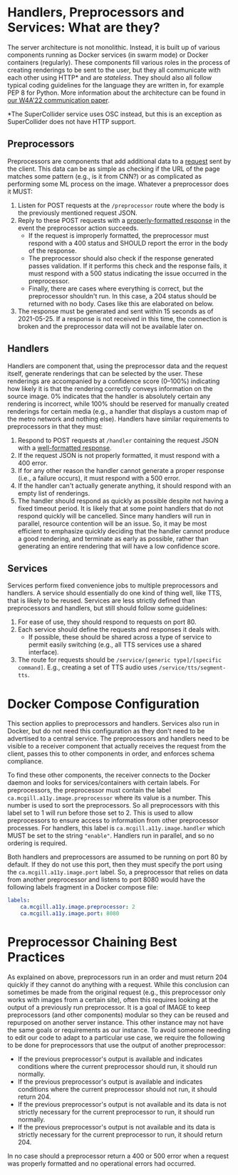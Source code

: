 # Handlers, Preprocessors and Services: What are they?

The server architecture is not monolithic. Instead, it is built up of various components running as Docker services (in swarm mode) or Docker containers (regularly). These components fill various roles in the process of creating renderings to be sent to the user, but they all communicate with each other using HTTP\* and are *stateless*. They should also all follow typical coding guidelines for the language they are written in, for example PEP 8 for Python.
More information about the architecture can be found in [our W4A'22 communication paper](./resource/IMAGE-W4A-author-copy.pdf).

\*The SuperCollider service uses OSC instead, but this is an exception as SuperCollider does not have HTTP support.

## Preprocessors

Preprocessors are components that add additional data to a [request](https://github.com/Shared-Reality-Lab/auditory-haptic-graphics-server/blob/schemas/request.schema.json) sent by the client. This data can be as simple as checking if the URL of the page matches some pattern (e.g., is it from CNN?) or as complicated as performing some ML process on the image. Whatever a preprocessor does it MUST:

1. Listen for POST requests at the `/preprocessor` route where the body is the previously mentioned request JSON.
2. Reply to these POST requests with a [properly-formatted response](https://github.com/Shared-Reality-Lab/auditory-haptic-graphics-server/blob/schemas/preprocessor-response.schema.json) in the event the preprocessor action succeeds.
    * If the request is improperly formatted, the preprocessor must respond with a 400 status and SHOULD report the error in the body of the response.
    * The preprocessor should also check if the response generated passes validation. If it performs this check and the response fails, it must respond with a 500 status indicating the issue occurred in the preprocessor.
    * Finally, there are cases where everything is correct, but the preprocessor shouldn't run. In this case, a 204 status should be returned with no body. Cases like this are elaborated on below.
3. The response must be generated and sent within 15 seconds as of 2021-05-25. If a response is not received in this time, the connection is broken and the preprocessor data will not be available later on.

## Handlers

Handlers are component that, using the preprocessor data and the request itself, generate renderings that can be selected by the user. These renderings are accompanied by a confidence score (0&ndash;100%) indicating how likely it is that the rendering correctly conveys information on the source image. 0% indicates that the handler is absolutely certain any rendering is incorrect, while 100% should be reserved for manually created renderings for certain media (e.g., a handler that displays a custom map of the metro network and nothing else). Handlers have similar requirements to preprocessors in that they must:

1. Respond to POST requests at `/handler` containing the request JSON with a [well-formatted response](https://github.com/Shared-Reality-Lab/auditory-haptic-graphics-server/blob/schemas/handler-response.schema.json).
2. If the request JSON is not properly formatted, it must respond with a 400 error.
3. If for any other reason the handler cannot generate a proper response (i.e., a failure occurs), it must respond with a 500 error.
4. If the handler can't actually generate anything, it should respond with an empty list of renderings.
4. The handler should respond as quickly as possible despite not having a fixed timeout period. It is likely that at some point handlers that do not respond quickly will be cancelled. Since many handlers will run in parallel, resource contention will be an issue. So, it may be most efficient to emphasize quickly deciding that the handler cannot produce a good rendering, and terminate as early as possible, rather than generating an entire rendering that will have a low confidence score.

## Services

Services perform fixed convenience jobs to multiple preprocessors and handlers. A service should essentially do one kind of thing well, like TTS, that is likely to be reused. Services are less strictly defined than preprocessors and handlers, but still should follow some guidelines:

1. For ease of use, they should respond to requests on port 80.
2. Each service should define the requests and responses it deals with.
    * If possible, these should be shared across a type of service to permit easily switching (e.g., all TTS services use a shared interface).
3. The route for requests should be `/service/[generic type]/[specific command]`. E.g., creating a set of TTS audio uses `/service/tts/segment-tts`.

# Docker Compose Configuration

This section applies to preprocessors and handlers. Services also run in Docker, but do not need this configuration as they don't need to be advertised to a central service. The preprocessors and handlers need to be visible to a receiver component that actually receives the request from the client, passes this to other components in order, and enforces schema compliance.

To find these other components, the receiver connects to the Docker daemon and looks for services/containers with certain labels. For preprocessors, the preprocessor must contain the label `ca.mcgill.a11y.image.preprocessor` where its value is a number. This number is used to sort the preprocessors. So all preprocessors with this label set to 1 will run before those set to 2. This is used to allow preprocessors to ensure access to information from other preprocessor processes.
For handlers, this label is `ca.mcgill.a11y.image.handler` which MUST be set to the string `"enable"`. Handlers run in parallel, and so no ordering is required.

Both handlers and preprocessors are assumed to be running on port 80 by default. If they do not use this port, then they must specify the port using the `ca.mcgill.a11y.image.port` label. So, a preprocessor that relies on data from another preprocessor and listens to port 8080 would have the following labels fragment in a Docker compose file:
```yaml
labels:
    ca.mcgill.a11y.image.preprocessor: 2
    ca.mcgill.a11y.image.port: 8080
```

# Preprocessor Chaining Best Practices

As explained on above, preprocessors run in an order and must return 204 quickly if they cannot do anything with a request.
While this conclusion can sometimes be made from the original request (e.g., this preprocessor only works with images from a certain site), often this requires looking at the output of a previously run preprocessor.
It is a goal of IMAGE to keep preprocessors (and other components) modular so they can be reused and repurposed on another server instance.
This other instance may not have the same goals or requirements as our instance.
To avoid someone needing to edit our code to adapt to a particular use case, we require the following to be done for preprocessors that use the output of another preprocessor:

* If the previous preprocessor's output is available and indicates conditions where the current preprocessor should run, it should run normally.
* If the previous preprocessor's output is available and indicates conditions where the current preprocessor should not run, it should return 204.
* If the previous preprocessor's output is not available and its data is not strictly necessary for the current preprocessor to run, it should run normally.
* If the previous preprocessor's output is not available and its data is strictly necessary for the current preprocessor to run, it should return 204.

In no case should a preprocessor return a 400 or 500 error when a request was properly formatted and no operational errors had occurred.
